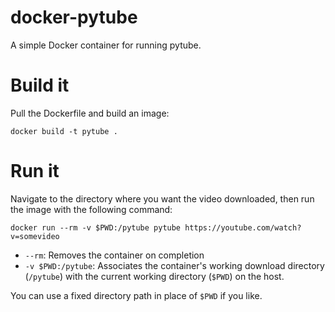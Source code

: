 # docker-pytube
A simple Docker container for running pytube.
# Build it
Pull the Dockerfile and build an image:
```
docker build -t pytube .
```
# Run it
Navigate to the directory where you want the video downloaded, then run the image with the following command:
```
docker run --rm -v $PWD:/pytube pytube https://youtube.com/watch?v=somevideo
```
* `--rm`: Removes the container on completion
* `-v $PWD:/pytube`: Associates the container's working download directory (`/pytube`) with the current working directory (`$PWD`) on the host.

You can use a fixed directory path in place of `$PWD` if you like.
